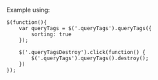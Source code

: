 Example using:

	$(function(){
		var queryTags = $('.queryTags').queryTags({
			sorting: true
		});

		$('.queryTagsDestroy').click(function() {
			$('.queryTags').queryTags().destroy();
		})
	});